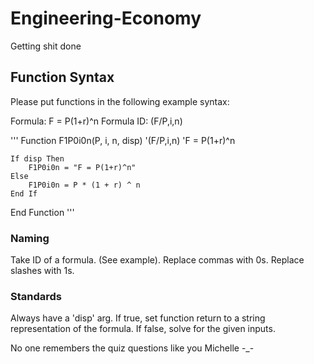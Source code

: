 # Engineering-Economy
Getting shit done

## Function Syntax
Please put functions in the following example syntax:

Formula:
F = P(1+r)^n
Formula ID:
(F/P,i,n)

'''
Function F1P0i0n(P, i, n, disp)
    '(F/P,i,n)
    'F = P(1+r)^n
    
    If disp Then
        F1P0i0n = "F = P(1+r)^n"
    Else
        F1P0i0n = P * (1 + r) ^ n
    End If

End Function
'''

### Naming
Take ID of a formula. (See example).
Replace commas with 0s.
Replace slashes with 1s.

### Standards
Always have a 'disp' arg. If true, set function return to a string representation of the formula. If false, solve for the given inputs.

No one remembers the quiz questions like you Michelle -_-